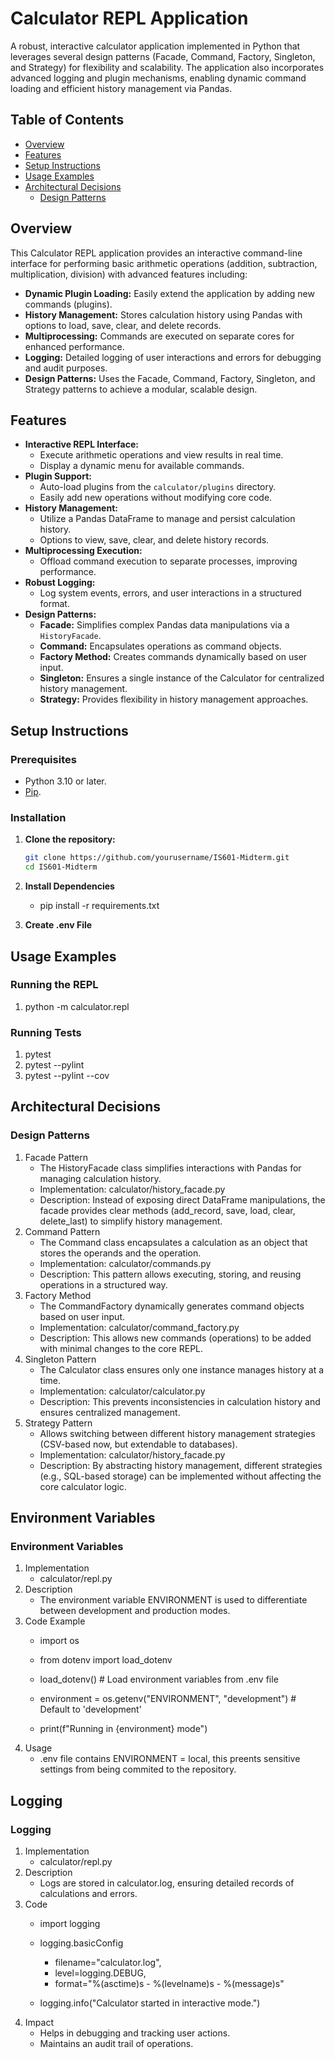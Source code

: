# Calculator REPL Application

A robust, interactive calculator application implemented in Python that leverages several design patterns (Facade, Command, Factory, Singleton, and Strategy) for flexibility and scalability. The application also incorporates advanced logging and plugin mechanisms, enabling dynamic command loading and efficient history management via Pandas.

## Table of Contents

- [Overview](#overview)
- [Features](#features)
- [Setup Instructions](#setup-instructions)
- [Usage Examples](#usage-examples)
- [Architectural Decisions](#architectural-decisions)
  - [Design Patterns](#design-patterns)

## Overview

This Calculator REPL application provides an interactive command-line interface for performing basic arithmetic operations (addition, subtraction, multiplication, division) with advanced features including:
- **Dynamic Plugin Loading:** Easily extend the application by adding new commands (plugins).
- **History Management:** Stores calculation history using Pandas with options to load, save, clear, and delete records.
- **Multiprocessing:** Commands are executed on separate cores for enhanced performance.
- **Logging:** Detailed logging of user interactions and errors for debugging and audit purposes.
- **Design Patterns:** Uses the Facade, Command, Factory, Singleton, and Strategy patterns to achieve a modular, scalable design.

## Features

- **Interactive REPL Interface:**  
  - Execute arithmetic operations and view results in real time.
  - Display a dynamic menu for available commands.
- **Plugin Support:**  
  - Auto-load plugins from the `calculator/plugins` directory.
  - Easily add new operations without modifying core code.
- **History Management:**  
  - Utilize a Pandas DataFrame to manage and persist calculation history.
  - Options to view, save, clear, and delete history records.
- **Multiprocessing Execution:**  
  - Offload command execution to separate processes, improving performance.
- **Robust Logging:**  
  - Log system events, errors, and user interactions in a structured format.
- **Design Patterns:**  
  - **Facade:** Simplifies complex Pandas data manipulations via a `HistoryFacade`.
  - **Command:** Encapsulates operations as command objects.
  - **Factory Method:** Creates commands dynamically based on user input.
  - **Singleton:** Ensures a single instance of the Calculator for centralized history management.
  - **Strategy:** Provides flexibility in history management approaches.

## Setup Instructions

### Prerequisites

- Python 3.10 or later.
- [Pip](https://pip.pypa.io/en/stable/installation/).

### Installation

1. **Clone the repository:**

   ```bash
   git clone https://github.com/yourusername/IS601-Midterm.git
   cd IS601-Midterm

2. **Install Dependencies**
    - pip install -r requirements.txt

3. **Create .env File**

## Usage Examples

### Running the REPL
1. python -m calculator.repl 

### Running Tests
1. pytest
2. pytest --pylint
3. pytest --pylint --cov

## Architectural Decisions

### Design Patterns
1. Facade Pattern
    - The HistoryFacade class simplifies interactions with Pandas for managing calculation history.
    - Implementation: calculator/history_facade.py
    - Description: Instead of exposing direct DataFrame manipulations, the facade provides clear methods (add_record, save, load, clear, delete_last) to simplify history management.
2. Command Pattern
    - The Command class encapsulates a calculation as an object that stores the operands and the operation.
    - Implementation: calculator/commands.py
    - Description: This pattern allows executing, storing, and reusing operations in a structured way.
3. Factory Method
    - The CommandFactory dynamically generates command objects based on user input.
    - Implementation: calculator/command_factory.py
    - Description: This allows new commands (operations) to be added with minimal changes to the core REPL.
4. Singleton Pattern
    - The Calculator class ensures only one instance manages history at a time.
    - Implementation: calculator/calculator.py
    - Description: This prevents inconsistencies in calculation history and ensures centralized management.
5. Strategy Pattern
    - Allows switching between different history management strategies (CSV-based now, but extendable to databases).
    - Implementation: calculator/history_facade.py
    - Description: By abstracting history management, different strategies (e.g., SQL-based storage) can be implemented without affecting the core calculator logic.

## Environment Variables

### Environment Variables

1. Implementation
    - calculator/repl.py
2. Description
    - The environment variable ENVIRONMENT is used to differentiate between development and production modes.
3. Code Example
    - import os
    - from dotenv import load_dotenv

    - load_dotenv()  # Load environment variables from .env file

    - environment = os.getenv("ENVIRONMENT", "development")  # Default to 'development'
    - print(f"Running in {environment} mode")
4. Usage
    - .env file contains ENVIRONMENT = local, this preents sensitive settings from being commited to the repository.

## Logging

### Logging
1. Implementation
    - calculator/repl.py
2. Description
    - Logs are stored in calculator.log, ensuring detailed records of calculations and errors.
3. Code
    - import logging

    - logging.basicConfig
        - filename="calculator.log",
        - level=logging.DEBUG,
        - format="%(asctime)s - %(levelname)s - %(message)s"
     - logging.info("Calculator started in interactive mode.")
4. Impact
    - Helps in debugging and tracking user actions.
    - Maintains an audit trail of operations.

